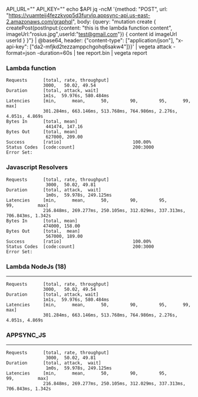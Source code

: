API_URL=""
API_KEY=""
echo $API
jq -ncM '{method: "POST", url: "https://vuamteij4fezzkvop5d3furvlq.appsync-api.us-east-2.amazonaws.com/graphql", body: {query: "mutation create { createPost(postInput:{content: \"this is the lambda function content\", imageUrl:\"rosius.jpg\",userId:\"test@gmail.com\"}) { content
id
imageUrl
userId } }"} | @base64, header: {"content-type": ["application/json"], "x-api-key": ["da2-mfjkd2tezzamppchgohq6sakw4"]}}' | vegeta attack -format=json -duration=60s | tee report.bin | vegeta report

### Lambda function

```
Requests      [total, rate, throughput]
              3000,   50.02, 49.54
Duration      [total, attack, wait]
              1m1s,  59.976s, 580.484ms
Latencies     [min,      mean,      50,        90,        95,      99,    max]
              301.284ms, 663.146ms, 513.768ms, 764.986ms, 2.276s, 4.051s, 4.869s
Bytes In      [total, mean]
               441474, 147.16
Bytes Out     [total, mean]
               627000, 209.00
Success       [ratio]                           100.00%
Status Codes  [code:count]                      200:3000
Error Set:

```

### Javascript Resolvers

```
Requests      [total, rate, throughput]
               3000,  50.02, 49.81
Duration      [total, attack,  wait]
               1m0s,  59.978s, 249.125ms
Latencies     [min,      mean,      50,        90,        95,        99,         max]
              216.848ms, 269.277ms, 250.105ms, 312.029ms, 337.313ms, 706.843ms, 1.342s
Bytes In      [total, mean]
              474000, 158.00
Bytes Out     [total,  mean]
               567000, 189.00
Success       [ratio]                           100.00%
Status Codes  [code:count]                      200:3000
Error Set:

```

### Lambda NodeJs (18)

---

```
Requests      [total, rate, throughput]
              3000,   50.02, 49.54
Duration      [total, attack, wait]
              1m1s,  59.976s, 580.484ms
Latencies     [min,      mean,      50,        90,        95,      99,    max]
              301.284ms, 663.146ms, 513.768ms, 764.986ms, 2.276s, 4.051s, 4.869s
```

### APPSYNC_JS

---

```
Requests      [total, rate, throughput]
               3000,  50.02, 49.81
Duration      [total, attack,  wait]
               1m0s,  59.978s, 249.125ms
Latencies     [min,      mean,      50,        90,        95,        99,         max]
              216.848ms, 269.277ms, 250.105ms, 312.029ms, 337.313ms, 706.843ms, 1.342s
```
